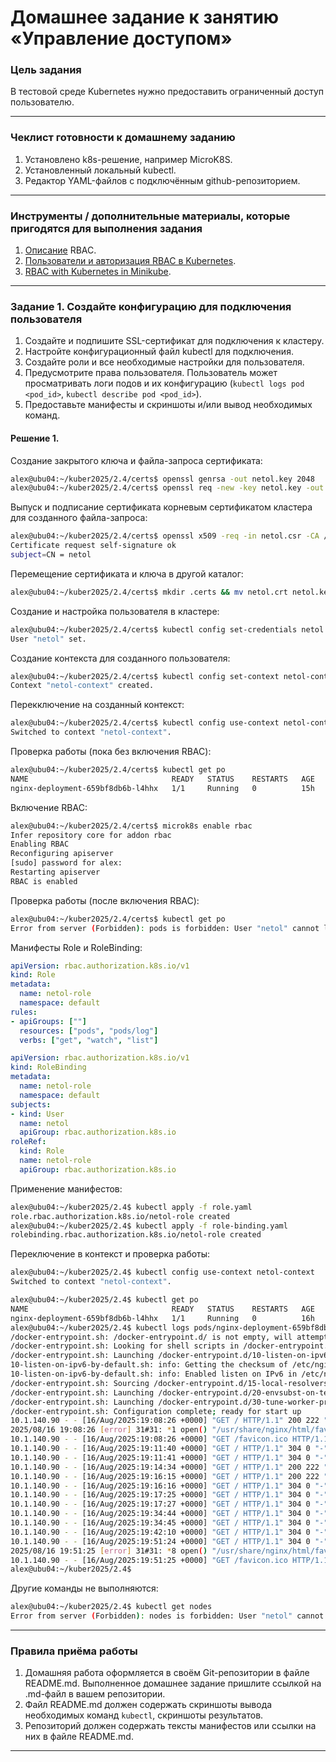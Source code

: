 # Домашнее задание к занятию «Управление доступом»

### Цель задания

В тестовой среде Kubernetes нужно предоставить ограниченный доступ пользователю.

------

### Чеклист готовности к домашнему заданию

1. Установлено k8s-решение, например MicroK8S.
2. Установленный локальный kubectl.
3. Редактор YAML-файлов с подключённым github-репозиторием.

------

### Инструменты / дополнительные материалы, которые пригодятся для выполнения задания

1. [Описание](https://kubernetes.io/docs/reference/access-authn-authz/rbac/) RBAC.
2. [Пользователи и авторизация RBAC в Kubernetes](https://habr.com/ru/company/flant/blog/470503/).
3. [RBAC with Kubernetes in Minikube](https://medium.com/@HoussemDellai/rbac-with-kubernetes-in-minikube-4deed658ea7b).

------

### Задание 1. Создайте конфигурацию для подключения пользователя

1. Создайте и подпишите SSL-сертификат для подключения к кластеру.
2. Настройте конфигурационный файл kubectl для подключения.
3. Создайте роли и все необходимые настройки для пользователя.
4. Предусмотрите права пользователя. Пользователь может просматривать логи подов и их конфигурацию (`kubectl logs pod <pod_id>`, `kubectl describe pod <pod_id>`).
5. Предоставьте манифесты и скриншоты и/или вывод необходимых команд.


#### Решение 1.

Создание закрытого ключа и файла-запроса сертификата:

```bash
alex@ubu04:~/kuber2025/2.4/certs$ openssl genrsa -out netol.key 2048
alex@ubu04:~/kuber2025/2.4/certs$ openssl req -new -key netol.key -out netol.csr -subj "/CN=netol"
```

Выпуск и подписание сертификата корневым сертификатом кластера для созданного файла-запроса:

```bash
alex@ubu04:~/kuber2025/2.4/certs$ openssl x509 -req -in netol.csr -CA /var/snap/microk8s/current/certs/ca.crt -CAkey /var/snap/microk8s/current/certs/ca.key -CAcreateserial -out netol.crt -days 500
Certificate request self-signature ok
subject=CN = netol
```

Перемещение сертификата и ключа в другой каталог:
```bash
alex@ubu04:~/kuber2025/2.4/certs$ mkdir .certs && mv netol.crt netol.key .certs
```

Создание и настройка пользователя в кластере:

```bash
alex@ubu04:~/kuber2025/2.4/certs$ kubectl config set-credentials netol --client-certificate /home/alex/kuber2025/2.4/certs/.certs/netol.crt --client-key /home/alex/kuber2025/2.4/certs/.certs/netol.key --embed-certs=true
User "netol" set.
```

Создание контекста для созданного пользователя:

```bash
alex@ubu04:~/kuber2025/2.4/certs$ kubectl config set-context netol-context --cluster=microk8s-cluster --user=netol
Context "netol-context" created.
```
Перекключение на созданный контекст:
```bash
alex@ubu04:~/kuber2025/2.4/certs$ kubectl config use-context netol-context 
Switched to context "netol-context".
```

Проверка работы (пока без включения RBAC):

```bash
alex@ubu04:~/kuber2025/2.4/certs$ kubectl get po
NAME                                READY   STATUS    RESTARTS   AGE
nginx-deployment-659bf8db6b-l4hhx   1/1     Running   0          15h
```

Включение RBAC:

```bash
alex@ubu04:~/kuber2025/2.4/certs$ microk8s enable rbac
Infer repository core for addon rbac
Enabling RBAC
Reconfiguring apiserver
[sudo] password for alex: 
Restarting apiserver
RBAC is enabled
```
Проверка работы (после включения RBAC):

```bash
alex@ubu04:~/kuber2025/2.4/certs$ kubectl get po
Error from server (Forbidden): pods is forbidden: User "netol" cannot list resource "pods" in API group "" in the namespace "default"
```
Манифесты Role и RoleBinding:

```yaml
apiVersion: rbac.authorization.k8s.io/v1
kind: Role
metadata:
  name: netol-role
  namespace: default
rules:
- apiGroups: [""]
  resources: ["pods", "pods/log"]
  verbs: ["get", "watch", "list"]
```

```yaml
apiVersion: rbac.authorization.k8s.io/v1
kind: RoleBinding
metadata:
  name: netol-role
  namespace: default
subjects:
- kind: User
  name: netol
  apiGroup: rbac.authorization.k8s.io
roleRef:
  kind: Role
  name: netol-role
  apiGroup: rbac.authorization.k8s.io
```

Применение манифестов:

```bash
alex@ubu04:~/kuber2025/2.4$ kubectl apply -f role.yaml 
role.rbac.authorization.k8s.io/netol-role created
alex@ubu04:~/kuber2025/2.4$ kubectl apply -f role-binding.yaml 
rolebinding.rbac.authorization.k8s.io/netol-role created
```

Переключение в контекст и проверка работы:

```bash
alex@ubu04:~/kuber2025/2.4$ kubectl config use-context netol-context 
Switched to context "netol-context".
```

```bash
alex@ubu04:~/kuber2025/2.4$ kubectl get po
NAME                                READY   STATUS    RESTARTS   AGE
nginx-deployment-659bf8db6b-l4hhx   1/1     Running   0          16h
alex@ubu04:~/kuber2025/2.4$ kubectl logs pods/nginx-deployment-659bf8db6b-l4hhx 
/docker-entrypoint.sh: /docker-entrypoint.d/ is not empty, will attempt to perform configuration
/docker-entrypoint.sh: Looking for shell scripts in /docker-entrypoint.d/
/docker-entrypoint.sh: Launching /docker-entrypoint.d/10-listen-on-ipv6-by-default.sh
10-listen-on-ipv6-by-default.sh: info: Getting the checksum of /etc/nginx/conf.d/default.conf
10-listen-on-ipv6-by-default.sh: info: Enabled listen on IPv6 in /etc/nginx/conf.d/default.conf
/docker-entrypoint.sh: Sourcing /docker-entrypoint.d/15-local-resolvers.envsh
/docker-entrypoint.sh: Launching /docker-entrypoint.d/20-envsubst-on-templates.sh
/docker-entrypoint.sh: Launching /docker-entrypoint.d/30-tune-worker-processes.sh
/docker-entrypoint.sh: Configuration complete; ready for start up
10.1.140.90 - - [16/Aug/2025:19:08:26 +0000] "GET / HTTP/1.1" 200 222 "-" "Mozilla/5.0 (X11; Ubuntu; Linux x86_64; rv:141.0) Gecko/20100101 Firefox/141.0"
2025/08/16 19:08:26 [error] 31#31: *1 open() "/usr/share/nginx/html/favicon.ico" failed (2: No such file or directory), client: 10.1.140.90, server: localhost, request: "GET /favicon.ico HTTP/1.1", host: "ubu04.local", referrer: "https://ubu04.local/"
10.1.140.90 - - [16/Aug/2025:19:08:26 +0000] "GET /favicon.ico HTTP/1.1" 404 153 "https://ubu04.local/" "Mozilla/5.0 (X11; Ubuntu; Linux x86_64; rv:141.0) Gecko/20100101 Firefox/141.0"
10.1.140.90 - - [16/Aug/2025:19:11:40 +0000] "GET / HTTP/1.1" 304 0 "-" "Mozilla/5.0 (X11; Ubuntu; Linux x86_64; rv:141.0) Gecko/20100101 Firefox/141.0"
10.1.140.90 - - [16/Aug/2025:19:11:41 +0000] "GET / HTTP/1.1" 304 0 "-" "Mozilla/5.0 (X11; Ubuntu; Linux x86_64; rv:141.0) Gecko/20100101 Firefox/141.0"
10.1.140.90 - - [16/Aug/2025:19:14:34 +0000] "GET / HTTP/1.1" 200 222 "-" "Mozilla/5.0 (X11; Ubuntu; Linux x86_64; rv:141.0) Gecko/20100101 Firefox/141.0"
10.1.140.90 - - [16/Aug/2025:19:16:15 +0000] "GET / HTTP/1.1" 200 222 "-" "Mozilla/5.0 (X11; Ubuntu; Linux x86_64; rv:141.0) Gecko/20100101 Firefox/141.0"
10.1.140.90 - - [16/Aug/2025:19:16:16 +0000] "GET / HTTP/1.1" 304 0 "-" "Mozilla/5.0 (X11; Ubuntu; Linux x86_64; rv:141.0) Gecko/20100101 Firefox/141.0"
10.1.140.90 - - [16/Aug/2025:19:17:25 +0000] "GET / HTTP/1.1" 304 0 "-" "Mozilla/5.0 (X11; Ubuntu; Linux x86_64; rv:141.0) Gecko/20100101 Firefox/141.0"
10.1.140.90 - - [16/Aug/2025:19:17:27 +0000] "GET / HTTP/1.1" 304 0 "-" "Mozilla/5.0 (X11; Ubuntu; Linux x86_64; rv:141.0) Gecko/20100101 Firefox/141.0"
10.1.140.90 - - [16/Aug/2025:19:34:44 +0000] "GET / HTTP/1.1" 304 0 "-" "Mozilla/5.0 (X11; Ubuntu; Linux x86_64; rv:141.0) Gecko/20100101 Firefox/141.0"
10.1.140.90 - - [16/Aug/2025:19:34:45 +0000] "GET / HTTP/1.1" 304 0 "-" "Mozilla/5.0 (X11; Ubuntu; Linux x86_64; rv:141.0) Gecko/20100101 Firefox/141.0"
10.1.140.90 - - [16/Aug/2025:19:42:10 +0000] "GET / HTTP/1.1" 304 0 "-" "Mozilla/5.0 (X11; Ubuntu; Linux x86_64; rv:141.0) Gecko/20100101 Firefox/141.0"
10.1.140.90 - - [16/Aug/2025:19:51:24 +0000] "GET / HTTP/1.1" 304 0 "-" "Mozilla/5.0 (X11; Ubuntu; Linux x86_64; rv:141.0) Gecko/20100101 Firefox/141.0"
2025/08/16 19:51:25 [error] 31#31: *8 open() "/usr/share/nginx/html/favicon.ico" failed (2: No such file or directory), client: 10.1.140.90, server: localhost, request: "GET /favicon.ico HTTP/1.1", host: "ubu04.local", referrer: "https://ubu04.local/"
10.1.140.90 - - [16/Aug/2025:19:51:25 +0000] "GET /favicon.ico HTTP/1.1" 404 153 "https://ubu04.local/" "Mozilla/5.0 (X11; Ubuntu; Linux x86_64; rv:141.0) Gecko/20100101 Firefox/141.0"
alex@ubu04:~/kuber2025/2.4$ 
```

Другие команды не выполняются: 

```bash
alex@ubu04:~/kuber2025/2.4$ kubectl get nodes
Error from server (Forbidden): nodes is forbidden: User "netol" cannot list resource "nodes" in API group "" at the cluster scope
```


------

### Правила приёма работы

1. Домашняя работа оформляется в своём Git-репозитории в файле README.md. Выполненное домашнее задание пришлите ссылкой на .md-файл в вашем репозитории.
2. Файл README.md должен содержать скриншоты вывода необходимых команд `kubectl`, скриншоты результатов.
3. Репозиторий должен содержать тексты манифестов или ссылки на них в файле README.md.

------


